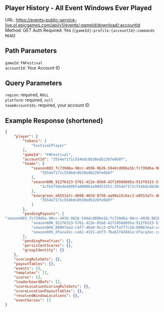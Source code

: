 ## Player History - All Event Windows Ever Played

URL: https://events-public-service-live.ol.epicgames.com/api/v1/events/:gameId/download/:accountId \
Method: GET
Auth Required: Yes (`{gameId}:profile:{accountId}:commands READ`)

## Path Parameters

`gameId`: `FNFestival` <br/>
`accountId`: Your Account ID

## Query Parameters

`region`: required, `NULL` <br/>
`platform`: required, `null` <br/>
`teamAccountIds`: required, your account ID

## Example Response (shortened)

```json
{
    "player": {
        "tokens": [
            "FestivalPlayer"
        ],
        "gameId": "FNFestival",
        "accountId": "3554e7171c554bdc8b38edb226fe6b0f",
        "teams": {
            "season003_fc739d6a-98cc-4936-9626-594dcd09be1b:fc739d6a-98cc-4936-9626-594dcd09be1b_Solo_Guitar": [
                "3554e7171c554bdc8b38edb226fe6b0f"
            ],
            "season006_912f6323-5761-422e-85b8-42f1058d8d5a:912f6323-5761-422e-85b8-42f1058d8d5a_Band_Duets": [
                "1cfe5f58eded49bfad008b1e98d51551:3554e7171c554bdc8b38edb226fe6b0f"
            ],
            "evergreen_e8553a7c-d608-465d-8750-aa90a15cbec2:e8553a7c-d608-465d-8750-aa90a15cbec2_Solo_Drums": [
                "3554e7171c554bdc8b38edb226fe6b0f"
            ]
        },
        "pendingPayouts": [
"season003_fc739d6a-98cc-4936-9626-594dcd09be1b:fc739d6a-98cc-4936-9626-594dcd09be1b_Solo_Guitar",
            "season006_912f6323-5761-422e-85b8-42f1058d8d5a:912f6323-5761-422e-85b8-42f1058d8d5a_Band_Duets",
            "season004_89067ea3-c4f7-48a9-9cc2-0fb7faff7c28:89067ea3-c4f7-48a9-9cc2-0fb7faff7c28_Solo_PeripheralGuitar",
            "season005_dfaca2ec-ca61-4321-a5f3-76a63742841a:dfaca2ec-ca61-4321-a5f3-76a63742841a_Solo_PeripheralBass"
        ],
        "pendingPenalties": {},
        "persistentScores": {},
        "groupIdentity": {}
    },
    "scoringRuleSets": {},
    "payoutTables": {},
    "events": [],
    "templates": [],
    "scores": [],
    "leaderboardDefs": [],
    "scoreLocationScoringRuleSets": {},
    "scoreLocationPayoutTables": {},
    "resolvedWindowLocations": {},
    "eventSeries": []
}
```
